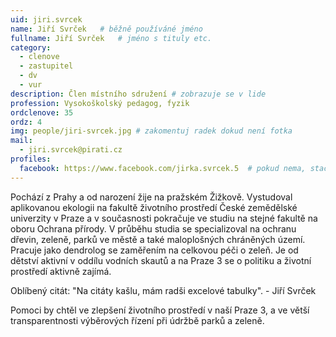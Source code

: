```yaml
---
uid: jiri.svrcek
name: Jiří Svrček  	# běžně používáné jméno
fullname: Jiří Svrček  	# jméno s tituly etc.
category:
  - clenove
  - zastupitel
  - dv
  - vur
description: Člen místního sdružení # zobrazuje se v lide
profession: Vysokoškolský pedagog, fyzik
ordclenove: 35
ordz: 4
img: people/jiri-svrcek.jpg # zakomentuj radek dokud není fotka
mail:
  - jiri.svrcek@pirati.cz
profiles:
  facebook: https://www.facebook.com/jirka.svrcek.5  # pokud nema, staci smazat tuto radku  
---
```

 
Pochází z Prahy a od narození žije na pražském Žižkově. Vystudoval aplikovanou ekologii na fakultě životního prostředí České zemědělské univerzity v Praze a v současnosti pokračuje ve studiu na stejné fakultě na oboru Ochrana přírody. V průběhu studia se specializoval na ochranu dřevin, zeleně, parků ve městě a také maloplošných chráněných území. Pracuje jako dendrolog se zaměřením na celkovou péči o zeleň. Je od dětství aktivní v oddílu vodních skautů a na Praze 3 se o politiku a životní prostředí aktivně zajímá.

Oblíbený citát: "Na citáty kašlu, mám radši excelové tabulky". - Jiří Svrček 

Pomoci by chtěl ve zlepšení životního prostředí v naší Praze 3, a ve větší transparentnosti výběrových řízení při údržbě parků a zeleně. 

